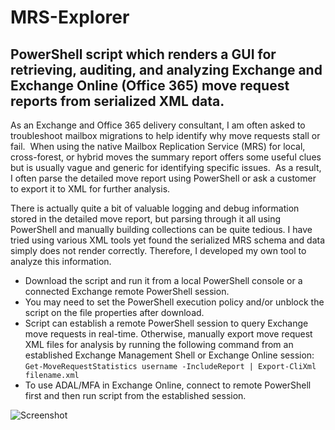 # MRS-Explorer
## PowerShell script which renders a GUI for retrieving, auditing, and analyzing Exchange and Exchange Online (Office 365) move request reports from serialized XML data.

As an Exchange and Office 365 delivery consultant, I am often asked to troubleshoot mailbox migrations to help identify why move requests stall or fail.  When using the native Mailbox Replication Service (MRS) for local, cross-forest, or hybrid moves the summary report offers some useful clues but is usually vague and generic for identifying specific issues.  As a result, I often parse the detailed move report using PowerShell or ask a customer to export it to XML for further analysis.

There is actually quite a bit of valuable logging and debug information stored in the detailed move report, but parsing through it all using PowerShell and manually building collections can be quite tedious. I have tried using various XML tools yet found the serialized MRS schema and data simply does not render correctly. Therefore, I developed my own tool to analyze this information.

* Download the script and run it from a local PowerShell console or a connected Exchange remote PowerShell session.
* You may need to set the PowerShell execution policy and/or unblock the script on the file properties after download.
* Script can establish a remote PowerShell session to query Exchange move requests in real-time.  Otherwise, manually export move request XML files for analysis by running the following command from an established Exchange Management Shell or Exchange Online session:
```Get-MoveRequestStatistics username -IncludeReport | Export-CliXml filename.xml```
* To use ADAL/MFA in Exchange Online, connect to remote PowerShell first and then run script from the established session.

![Screenshot](http://blog.zarka.com/wp-content/uploads/2022/10/MRS-Explorer-Screentshot-01.png)
